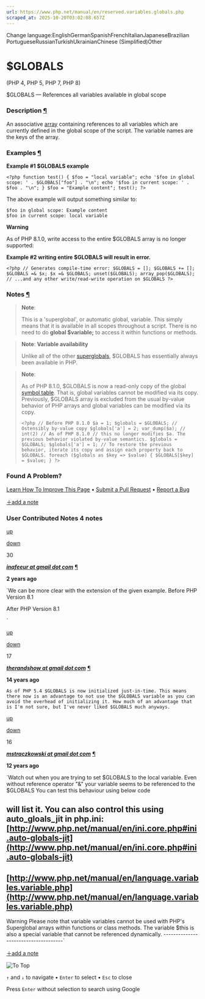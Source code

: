 ```yaml
---
url: https://www.php.net/manual/en/reserved.variables.globals.php
scraped_at: 2025-10-20T03:02:08.657Z
---
```


Change language:EnglishGermanSpanishFrenchItalianJapaneseBrazilian PortugueseRussianTurkishUkrainianChinese (Simplified)Other

# $GLOBALS

(PHP 4, PHP 5, PHP 7, PHP 8)

$GLOBALS — References all variables available in global scope

### Description [¶](https://www.php.net/manual/en/reserved.variables.globals.php\#refsect1-reserved.variables.globals-description)

An associative [array](https://www.php.net/manual/en/language.types.array.php) containing references to all variables which
are currently defined in the global scope of the script. The
variable names are the keys of the array.


### Examples [¶](https://www.php.net/manual/en/reserved.variables.globals.php\#refsect1-reserved.variables.globals-examples)

**Example #1 $GLOBALS example**

`<?php
function test()
{
    $foo = "local variable";
    echo '$foo in global scope: ' . $GLOBALS["foo"] . "\n";
    echo '$foo in current scope: ' . $foo . "\n";
}
$foo = "Example content";
test();
?>`

The above example will output
something similar to:

```
$foo in global scope: Example content
$foo in current scope: local variable
```

**Warning**

As of PHP 8.1.0, write access to the entire $GLOBALS array is no longer supported:


**Example #2 writing entire $GLOBALS will result in error.**

`<?php
// Generates compile-time error:
$GLOBALS = [];
$GLOBALS += [];
$GLOBALS =& $x;
$x =& $GLOBALS;
unset($GLOBALS);
array_pop($GLOBALS);
// ...and any other write/read-write operation on $GLOBALS
?>`

### Notes [¶](https://www.php.net/manual/en/reserved.variables.globals.php\#refsect1-reserved.variables.globals-notes)

> **Note**:
>
> This is a 'superglobal', or
> automatic global, variable. This simply means that it is available in
> all scopes throughout a script. There is no need to do
> **global $variable;** to access it within functions or methods.

> **Note**:
> **Variable availability**
>
> Unlike all of the other [superglobals](https://www.php.net/manual/en/language.variables.superglobals.php),
> $GLOBALS has essentially always been available in PHP.

> **Note**:
>
>
> As of PHP 8.1.0, $GLOBALS is now a read-only copy of
> the global [symbol table](https://www.php.net/manual/en/features.gc.refcounting-basics.php).
> That is, global variables cannot be modified via its copy.
> Previously, $GLOBALS array is excluded from the usual
> by-value behavior of PHP arrays and global variables can be modified via its copy.
>
>
> `<?php
> // Before PHP 8.1.0
> $a = 1;
> $globals = $GLOBALS; // Ostensibly by-value copy
> $globals['a'] = 2;
> var_dump($a); // int(2)
> // As of PHP 8.1.0
> // this no longer modifies $a. The previous behavior violated by-value semantics.
> $globals = $GLOBALS;
> $globals['a'] = 1;
> // To restore the previous behavior, iterate its copy and assign each property back to $GLOBALS.
> foreach ($globals as $key => $value) {
>     $GLOBALS[$key] = $value;
> }
> ?>`

### Found A Problem?

[Learn How To Improve This Page](https://github.com/php/doc-base/blob/master/README.md "This will take you to our contribution guidelines on GitHub")
•
[Submit a Pull Request](https://github.com/php/doc-en/blob/master/language/predefined/variables/globals.xml)
•
[Report a Bug](https://github.com/php/doc-en/issues/new?body=From%20manual%20page:%20https:%2F%2Fphp.net%2Freserved.variables.globals%0A%0A---)

[＋add a note](https://www.php.net/manual/add-note.php?sect=reserved.variables.globals&repo=en&redirect=https://www.php.net/manual/en/reserved.variables.globals.php)

### User Contributed Notes 4 notes

[up](https://www.php.net/manual/vote-note.php?id=127971&page=reserved.variables.globals&vote=up "Vote up!")

[down](https://www.php.net/manual/vote-note.php?id=127971&page=reserved.variables.globals&vote=down "Vote down!")

30


[**_inafeeur at gmail dot com_**](https://www.php.net/manual/en/reserved.variables.globals.php#127971) [¶](https://www.php.net/manual/en/reserved.variables.globals.php#127971)

**2 years ago**

`We can be more clear with the extension of the given example.
Before PHP Version 8.1
<?php
$a = 1;
$globals = $GLOBALS;
$globals['a'] = 2;
echo $a; // 2
echo $globals['a']; // 2
echo $GLOBALS['a'];  // 2
?>
After PHP Version 8.1
<?php
$a = 1;
$globals = $GLOBALS;
$globals['a'] = 2;
echo $a; // 1
echo $globals['a']; // 2
echo $GLOBALS['a'];  // 1
?>`

[up](https://www.php.net/manual/vote-note.php?id=104666&page=reserved.variables.globals&vote=up "Vote up!")

[down](https://www.php.net/manual/vote-note.php?id=104666&page=reserved.variables.globals&vote=down "Vote down!")

17


[**_therandshow at gmail dot com_**](https://www.php.net/manual/en/reserved.variables.globals.php#104666) [¶](https://www.php.net/manual/en/reserved.variables.globals.php#104666)

**14 years ago**

`As of PHP 5.4 $GLOBALS is now initialized just-in-time. This means there now is an advantage to not use the $GLOBALS variable as you can avoid the overhead of initializing it. How much of an advantage that is I'm not sure, but I've never liked $GLOBALS much anyways.`

[up](https://www.php.net/manual/vote-note.php?id=112395&page=reserved.variables.globals&vote=up "Vote up!")

[down](https://www.php.net/manual/vote-note.php?id=112395&page=reserved.variables.globals&vote=down "Vote down!")

16


[**_mstraczkowski at gmail dot com_**](https://www.php.net/manual/en/reserved.variables.globals.php#112395) [¶](https://www.php.net/manual/en/reserved.variables.globals.php#112395)

**12 years ago**

`Watch out when you are trying to set $GLOBALS to the local variable.
Even without reference operator "&" your variable seems to be referenced to the $GLOBALS
You can test this behaviour using below code
<?php
/**
* Result:
* POST: B, Variable: C
* GLOBALS: C, Variable: C
*/

// Testing $_POST
$_POST['A'] = 'B';

$nonReferencedPostVar = $_POST;
$nonReferencedPostVar['A'] = 'C';

echo 'POST: '.$_POST['A'].', Variable: '.$nonReferencedPostVar['A']."\n\n";

// Testing Globals
$GLOBALS['A'] = 'B';

$nonReferencedGlobalsVar = $GLOBALS;
$nonReferencedGlobalsVar['A'] = 'C';

echo 'GLOBALS: '.$GLOBALS['A'].', Variable: '.$nonReferencedGlobalsVar['A']."\n\n";`

[up](https://www.php.net/manual/vote-note.php?id=120071&page=reserved.variables.globals&vote=up "Vote up!")

[down](https://www.php.net/manual/vote-note.php?id=120071&page=reserved.variables.globals&vote=down "Vote down!")

12


[**_vittorio.zamparella at famous googlemail_**](https://www.php.net/manual/en/reserved.variables.globals.php#120071) [¶](https://www.php.net/manual/en/reserved.variables.globals.php#120071)

**8 years ago**

`I finally found information about superglobals not being found in $GLOBALS:
[https://bugs.php.net/bug.php?id=65223&edit=2](https://bugs.php.net/bug.php?id=65223&edit=2)
-------------------------------------
[2013-07-09 12:00 UTC] johannes @php.net
[...]super-globals (aka. auto globals) are not added to symbol tables by default for performance reasons unless the parser sees need. i.e.
<?php
$_SERVER;
print_r($GLOBALS);
?>
will list it. You can also control this using auto_gloals_jit in php.ini: [http://www.php.net/manual/en/ini.core.php#ini.auto-globals-jit](http://www.php.net/manual/en/ini.core.php#ini.auto-globals-jit)
-------------------------------------
[http://www.php.net/manual/en/language.variables.variable.php](http://www.php.net/manual/en/language.variables.variable.php)
-------------------------------------
Warning
Please note that variable variables cannot be used with PHP's Superglobal arrays within functions or class methods. The variable $this is also a special variable that cannot be referenced dynamically.
-------------------------------------`

[＋add a note](https://www.php.net/manual/add-note.php?sect=reserved.variables.globals&repo=en&redirect=https://www.php.net/manual/en/reserved.variables.globals.php)

![To Top](https://www.php.net/images/to-top@2x.png)

`↑` and `↓` to navigate •
`Enter` to select •
`Esc` to close


Press `Enter` without
selection to search using Google